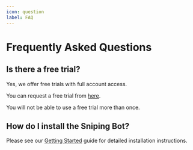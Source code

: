 ```yaml
---
icon: question
label: FAQ
---
```


# Frequently Asked Questions

## Is there a free trial?

Yes, we offer free trials with full account access.

You can request a free trial from [here](https://futsnipingbot.com/trial-signup).

You will not be able to use a free trial more than once.


## How do I install the Sniping Bot?

Please see our [Getting Started](/getting-started) guide for detailed installation instructions.
